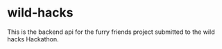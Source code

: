 # wild-hacks
This is the backend api for the furry friends project submitted to the wild hacks Hackathon.
